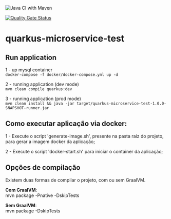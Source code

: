 ![Java CI with Maven](https://github.com/ClaudenirFreitas/quarkus-microservice-test/workflows/Java%20CI%20with%20Maven/badge.svg)

[![Quality Gate Status](https://sonarcloud.io/api/project_badges/measure?project=quarkus-microservice-test&metric=alert_status)](https://sonarcloud.io/dashboard?id=quarkus-microservice-test)

# quarkus-microservice-test

## Run application

1 - up mysql container  
`docker-compose -f docker/docker-compose.yml up -d`

2 - running application (dev mode)  
`mvn clean compile quarkus:dev`

3 - running application (prod mode)  
`mvn clean install && java -jar target/quarkus-microservice-test-1.0.0-SNAPSHOT-runner.jar`


## Como executar aplicação via docker:

1 - Execute o script 'generate-image.sh', presente na pasta raiz do projeto, para gerar a imagem docker da aplicação;

2 - Execute o script 'docker-start.sh' para iniciar o container da aplicação;


## Opções de compilação
Existem duas formas de compilar o projeto, com ou sem GraalVM.

**Com GraalVM**:  
mvn package -Pnative -DskipTests

**Sem GraalVM**:  
mvn package -DskipTests
